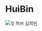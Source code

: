 # HuiBin
![깃 허브 김희빈](https://user-images.githubusercontent.com/20807197/160447663-42fb5020-7ce6-4211-b318-17e91cd081fe.png)
